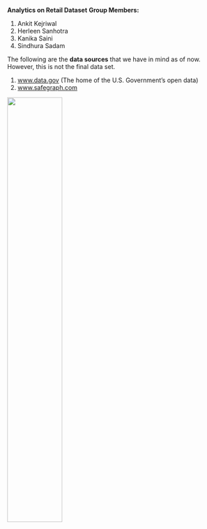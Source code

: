 **Analytics on Retail Dataset**
**Group Members:**
1. Ankit Kejriwal
2. Herleen Sanhotra
3. Kanika Saini
4. Sindhura Sadam

The following are the **data sources** that we have in mind as of now. However, this is  not the final data set. 
1. www.data.gov (The home of the U.S. Government’s open data)
2. www.safegraph.com





<!-- ![alt text](https://upload.wikimedia.org/wikipedia/commons/b/b9/CRISP-DM_Process_Diagram.png) -->

<img src="https://upload.wikimedia.org/wikipedia/commons/b/b9/CRISP-DM_Process_Diagram.png" height="50%" width="50%">